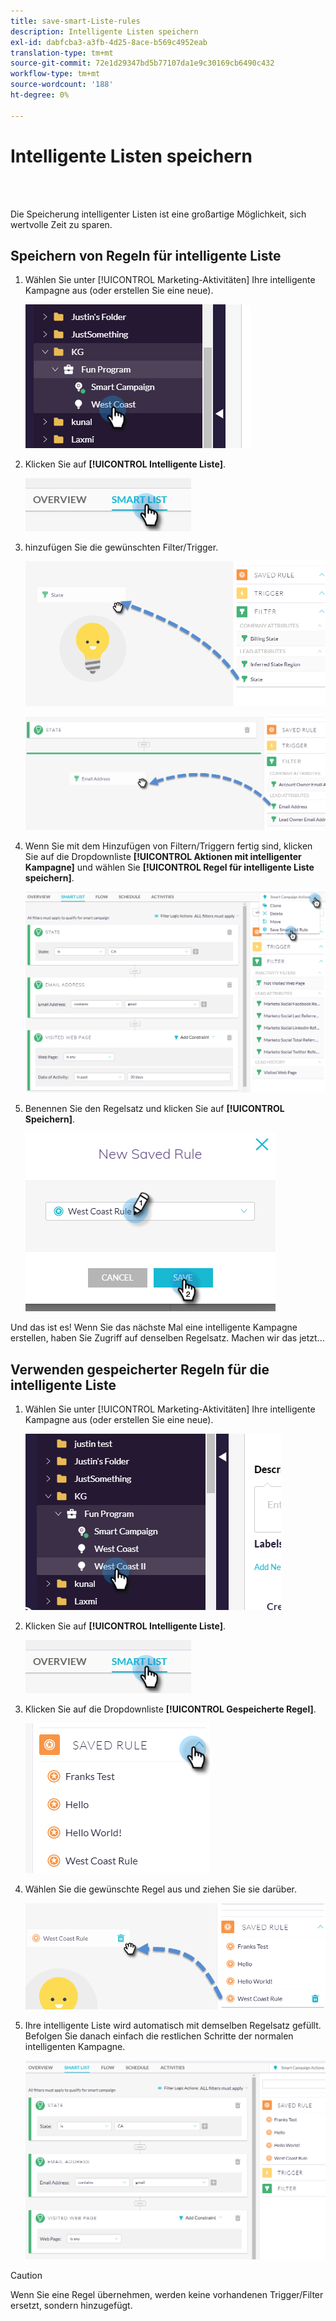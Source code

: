 ```yaml
---
title: save-smart-Liste-rules
description: Intelligente Listen speichern
exl-id: dabfcba3-a3fb-4d25-8ace-b569c4952eab
translation-type: tm+mt
source-git-commit: 72e1d29347bd5b77107da1e9c30169cb6490c432
workflow-type: tm+mt
source-wordcount: '188'
ht-degree: 0%

---
```


# Intelligente Listen speichern

<br> 

Die Speicherung intelligenter Listen ist eine großartige Möglichkeit, sich wertvolle Zeit zu sparen.

## Speichern von Regeln für intelligente Liste

1. Wählen Sie unter [!UICONTROL Marketing-Aktivitäten] Ihre intelligente Kampagne aus (oder erstellen Sie eine neue).

   ![Bild eins](/help/sky/assets/smart-lists-and-static-lists/save-smart-list-rules/save-smart-list-rules-1.png)

1. Klicken Sie auf **[!UICONTROL Intelligente Liste]**.

   ![Bild zwei](/help/sky/assets/smart-lists-and-static-lists/save-smart-list-rules/save-smart-list-rules-2.png)

1. hinzufügen Sie die gewünschten Filter/Trigger.

   ![Bild drei](/help/sky/assets/smart-lists-and-static-lists/save-smart-list-rules/save-smart-list-rules-3.png)

   ![Bild vier](/help/sky/assets/smart-lists-and-static-lists/save-smart-list-rules/save-smart-list-rules-4.png)

1. Wenn Sie mit dem Hinzufügen von Filtern/Triggern fertig sind, klicken Sie auf die Dropdownliste **[!UICONTROL Aktionen mit intelligenter Kampagne]** und wählen Sie **[!UICONTROL Regel für intelligente Liste speichern]**.

   ![Bild fünf](/help/sky/assets/smart-lists-and-static-lists/save-smart-list-rules/save-smart-list-rules-5.png)

1. Benennen Sie den Regelsatz und klicken Sie auf **[!UICONTROL Speichern]**.

   ![Bild sechs](/help/sky/assets/smart-lists-and-static-lists/save-smart-list-rules/save-smart-list-rules-6.png)

Und das ist es! Wenn Sie das nächste Mal eine intelligente Kampagne erstellen, haben Sie Zugriff auf denselben Regelsatz. Machen wir das jetzt...

## Verwenden gespeicherter Regeln für die intelligente Liste

1. Wählen Sie unter [!UICONTROL Marketing-Aktivitäten] Ihre intelligente Kampagne aus (oder erstellen Sie eine neue).

   ![Bild sieben](/help/sky/assets/smart-lists-and-static-lists/save-smart-list-rules/save-smart-list-rules-7.png)

1. Klicken Sie auf **[!UICONTROL Intelligente Liste]**.

   ![Bild acht](/help/sky/assets/smart-lists-and-static-lists/save-smart-list-rules/save-smart-list-rules-8.png)

1. Klicken Sie auf die Dropdownliste **[!UICONTROL Gespeicherte Regel]**.

   ![Bild neun](/help/sky/assets/smart-lists-and-static-lists/save-smart-list-rules/save-smart-list-rules-9.png)

1. Wählen Sie die gewünschte Regel aus und ziehen Sie sie darüber.

   ![Bild 1](/help/sky/assets/smart-lists-and-static-lists/save-smart-list-rules/save-smart-list-rules-10.png)

1. Ihre intelligente Liste wird automatisch mit demselben Regelsatz gefüllt. Befolgen Sie danach einfach die restlichen Schritte der normalen intelligenten Kampagne.

   ![Bild 1](/help/sky/assets/smart-lists-and-static-lists/save-smart-list-rules/save-smart-list-rules-11.png)

>[!CAUTION]
>
>Wenn Sie eine Regel übernehmen, werden keine vorhandenen Trigger/Filter ersetzt, sondern hinzugefügt.
